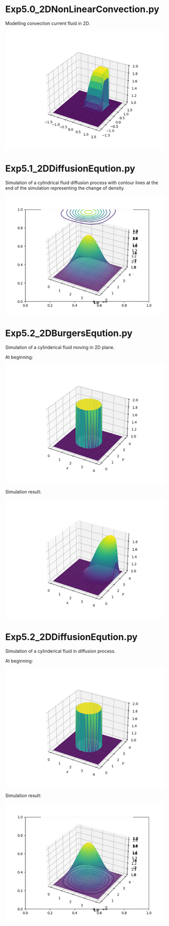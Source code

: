 # Exp5.0_2DNonLinearConvection.py

Modelling convection current fluid in 2D. 

![simulation of 2D Non Linear Convection](Exp5.0_simulation.png  "simulation")

# Exp5.1_2DDiffusionEqution.py

Simulation of a cylindrical fluid diffusion process with contour lines at the end of the simulation representing the change of density. 

![simulation of 2D Diffusion of fluid](Exp5.1_simulation_end.png  "simulation")

# Exp5.2_2DBurgersEqution.py

Simulation of a cylinderical fluid moving in 2D plane.

At beginning:

![simulation of 2D Burgers Equation of fluid at beginning](Exp5.2_2D_BurgersEquation_simulation_begin.png  "simulation")

Simulation result:

![simulation of 2D Burgers Equation of fluid at the end ](Exp5.2_2D_BurgersEquation_simulation_end_1.png  "simulation")

# Exp5.2_2DDiffusionEqution.py

Simulation of a cylinderical fluid in diffusion process.

At beginning:

![simulation of 2D Diffusion Equation of fluid at beginning](Exp5.2_2D_BurgersEquation_simulation_begin.png  "simulation")

Simulation result:

![simulation of 2D Diffusion Equation of fluid at the end ](Exp5.2_2D_Diffusion_Equation_simulation_end.png  "simulation")
